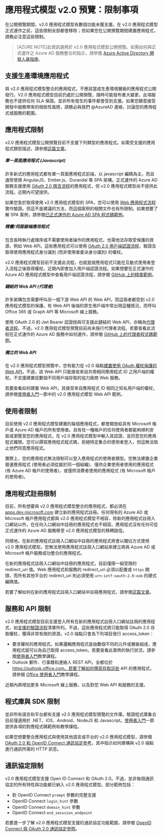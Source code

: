<properties
	pageTitle="應用程式模型 v2.0 | Microsoft Azure"
	description="Azure AD v2.0 應用程式模型限制事項清單。"
	services="active-directory"
	documentationCenter=""
	authors="dstrockis"
	manager="mbaldwin"
	editor=""/>

<tags
	ms.service="active-directory"
	ms.workload="identity"
	ms.tgt_pltfrm="na"
	ms.devlang="na"
	ms.topic="article"
	ms.date="08/12/2015"
	ms.author="dastrock"/>

# 應用程式模型 v2.0 預覽：限制事項

在公開預覽期間，v2.0 應用程式模型有數個功能未獲支援。在 v2.0 應用程式模型正式運作之前，這些限制全部都會移除；但如果您在公開預覽期間建置應用程式，請務必注意這些限制。

> [AZURE.NOTE]此資訊適用於 v2.0 應用程式模型公開預覽。如需如何與正式運作之 Azure AD 服務整合的指示，請參閱 [Azure Active Directory 開發人員指南](active-directory-developers-guide.md)。

## 支援生產環境應用程式
與 v2.0 應用程式模型整合的應用程式，不應該當成生產環境層級的應用程式公開發行。V2.0 應用程式模型目前仍處於公開預覽，隨時可能發布重大變更，此項服務也不提供任何 SLA 保證。並非所有發生的事件都會受到支援。如果您願意接受開發中服務帶來的相依性風險，請務必與我們 @AzureAD 連絡，討論您的應用程式或服務的範圍。

## 應用程式限制
v2.0 應用程式模型公開預覽目前不支援下列類型的應用程式。如需受支援的應用程式類型描述，請參閱[這篇文章](active-directory-v2-flows.md)。

##### 單一頁面應用程式 (Javascript)
許多新式的應用程式都有單一頁面應用程式前端，以 javascript 編碼為主，而且通常使用 AngularJS、Ember.js、Durandal 等 SPA 架構。正式運作的 Azure AD 服務支援使用 [OAuth 2.0 隱含流程](active-directory-v2-protocols.md#oauth2-implicit-flow)的應用程式，但 v2.0 應用程式模型尚不提供此流程。近期內可望提供。

如果您急於取得使用 v2.0 應用程式模型的 SPA，您可以使用 [Web 應用程式流程](active-directory-v2-flows.md#web-apps)實作驗證。但這不是建議的方法，而這個案例的相關文件也有所限制。如果想要了解 SPA 案例，請參閱[已正式運作的 Azure AD SPA 程式碼範例](active-directory-devquickstarts-angular.md)。

##### 精靈/伺服器端應用程式
包含長時執行處理序或不需要使用者操作的應用程式，也需他法存取受保護的資源，例如 Web API。這些應用程式可以使用 [OAuth 2.0 用戶端認證流程](active-directory-v2-protocols.md#oauth2-client-credentials-grant-flow)，驗證及取得使用應用程式身分識別 (而非使用者委派身分識別) 的權杖。

v2.0 應用程式模型目前不支援此流程，也就是說應用程式只能在互動式使用者登入流程之後取得權杖。近期內即會加入用戶端認證流程。如果想要在正式運作的 Azure AD 應用程式模型中查看用戶端認證流程，請參閱 [GitHub 上的精靈範例](https://github.com/AzureADSamples/Daemon-DotNet)。

##### 鏈結的 Web API (代理者)
許多架構包含需要呼叫另一個下游 Web API 的 Web API，而這兩者都受到 v2.0 應用程式模型的保護。有 Web API 後端的原生用戶端中常出現這種情況，而呼叫 Office 365 或 Graph API 等 Microsoft 線上服務。

使用 OAuth 2.0 的 Jwt Bearer 認證授與可支援此鏈結的 Web API，亦稱為[代理者流程](active-directory-v2-protocols.md#oauth2-on-behalf-of-flow)。不過，v2.0 應用程式模型預覽目前尚未施行代理者流程。若要查看此流程在正式運作的 Azure AD 服務中如何運作，請參閱 [GitHub 上的代理者程式碼範例](https://github.com/AzureADSamples/WebAPI-OnBehalfOf-DotNet)。

##### 獨立的 Web API
在 v2.0 應用程式模型預覽中，您有能力從 v2.0 端點[建置使用 OAuth 權杖保護的 Web API](active-directory-v2-flows.md#web-apis)。不過，該 Web API 只能接收來自共用相同應用程式 ID 之用戶端的權杖。不支援建置從數個不同用戶端存取的協力廠商 Web 服務。

若要查看如何建置 Web API，其接受來自應用程式 ID 相同之知名用戶端的權杖，請參閱[使用者入門](active-directory-appmodel-v2-overview.md#getting-started)一節中的 v2.0 應用程式模型 Web API 範例。

## 使用者限制
目前使用 v2.0 應用程式模型建置的每個應用程式，都會開放給具有 Microsoft 帳戶或 Azure AD 帳戶的所有使用者。具有任一種帳戶的任何使用者都能夠順利安裝或瀏覽至您的應用程式，在 v2.0 應用程式模型中輸入其認證，並同意您的應用程式權限。您可以撰寫應用程式程式碼，拒絕特定集合的使用者登入，但這無法阻止他們同意應用程式。

實際上，您的應用程式無法限制可以登入應用程式的使用者類型。您無法建置企業營運應用程式 (使用者必須從屬於同一個組織)、僅供企業使用者使用的應用程式 (有 Azure AD 帳戶的使用者)，或僅供消費者使用的應用程式 (有 Microsoft 帳戶的使用者)。

## 應用程式註冊限制
目前，所有想要與 v2.0 應用程式模型整合的應用程式，都必須在 [apps.dev.microsoft.com](https://apps.dev.microsoft.com) 建立新的應用程式註冊。任何現有的 Azure AD 或 Microsoft 帳戶應用程式都與 v2.0 應用程式模型不相容，除新的應用程式註冊入口網站以外，在任何入口網站中註冊的應用程式也不相容。應用程式沒有任何可從正式運作的 Azure AD 服務移至 v2.0 應用程式模型的移轉路徑。

同樣地，在新的應用程式註冊入口網站中註冊的應用程式將會以獨佔方式使用 v2.0 應用程式模型。您無法使用應用程式註冊入口網站來建立將與 Azure AD 或 Microsoft 帳戶服務成功整合的應用程式。

在新的應用程式註冊入口網站中註冊的應用程式，目前僅限一組受限的 redirect\_uri 值。Web 應用程式和服務的 redirect\_uri 必須以配置或 `https` 開頭，而所有其他平台的 redirect\_uri 則必須使用 `urn:ietf:oauth:2.0:oob` 的硬式編碼值。

若要了解如何在新的應用程式註冊入口網站中註冊應用程式，請參閱[這篇文章](active-directory-v2-app-registration.md)。

## 服務和 API 限制
v2.0 應用程式模型目前支援登入所有在新的應用程式註冊入口網站註冊的應用程式，如[支援的驗證流程](active-directory-v2-flows.md)清單所列。不過，這些應用程式將只能取得 OAuth 2.0 存取權杖，獲得非常有限的資源。v2.0 端點只會為下列項目發行 access\_token：

- 要求權杖的應用程式。如果邏輯應用程式是由數個不同的元件或層級組成，應用程式就可以為自己取得 access\_token。若要查看此案例的執行狀況，請參閱[使用者入門](active-directory-appmodel-v2-overview.md#getting-started)教學課程。
- Outlook 郵件、行事曆和連絡人 REST API，全都位於 https://outlook.office.com。若要了解如何撰寫存取這些 API 的應用程式，請參閱 [Office 使用者入門](https://www.msdn.com/office/office365/howto/authenticate-Office-365-APIs-using-v2)教學課程。

近期內將增加更多 Microsoft 線上服務，以及對您 Web API 和服務的支援。

## 程式庫與 SDK 限制
並非所有語言和平台都有支援 v2.0 應用程式模型預覽的文件庫。驗證程式庫集合目前僅適用於 .NET、iOS、Android、NodeJS 和 Javascript。[使用者入門](active-directory-appmodel-v2-overview.md#getting-started)一節提供各項的對應程式碼範例和教學課程。

如果您想要整合應用程式與使用其他語言或平台的 v2.0 應用程式模型，請參閱 [OAuth 2.0 和 OpenID Connect 通訊協定參考](active-directory-v2-protocols.md)，其中指示如何建構與 v2.0 端點進行通訊所需的 HTTP 訊息。

## 通訊協定限制
v2.0 應用程式模型支援 Open ID Connect 和 OAuth 2.0。不過，並非每個通訊協定的所有特性與功能都已納入 v2.0 應用程式模型。部分範例包括：

- 對 OpenID Connect `prompt` 參數的完整支援
- OpenID Connect `login_hint` 參數
- OpenID Connect `domain_hint` 參數
- OpenID Connect `end_sesssion_endpoint`

若要進一步了解 v2.0 應用程式模型支援的通訊協定功能範圍，請參閱 [OpenID Connect 與 OAuth 2.0 通訊協定參照](active-directory-v2-protocols.md)。

<!---HONumber=August15_HO7-->